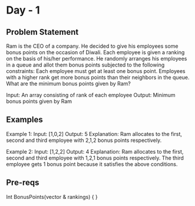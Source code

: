 # Day - 1 

## Problem Statement

Ram is the CEO of a company. He decided to give his employees some bonus points on the occasion of Diwali. Each employee is given a ranking on the basis of his/her performance. He randomly arranges his employees in a queue and allot them bonus points subjected to the following constraints:
Each employee must get at least one bonus point.
Employees with a higher rank get more bonus points than their neighbors in the queue.
What are the minimum bonus points given by Ram?

Input: An array consisting of rank of each employee
Output: Minimum bonus points given by Ram


## Examples

Example 1:
Input: [1,0,2]
Output: 5
Explanation: Ram allocates to the first, second and third employee with 2,1,2 bonus points respectively.

Example 2:
Input: [1,2,2]
Output: 4
Explanation: Ram allocates to the first, second and third employee with 1,2,1 bonus points respectively. The third employee gets 1 bonus point because it satisfies the above conditions.


## Pre-reqs

Int BonusPoints(vector <int>& rankings) { }


